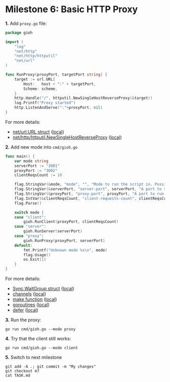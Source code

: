 # Milestone 6: Basic HTTP Proxy

**1.** Add `proxy.go` file:

```go
package gioh

import (
	"log"
	"net/http"
	"net/http/httputil"
	"net/url"
)

func RunProxy(proxyPort, targetPort string) {
	target := url.URL{
		Host:   host + ":" + targetPort,
		Scheme: scheme,
	}
	http.Handle("/", httputil.NewSingleHostReverseProxy(&target))
	log.Printf("Proxy started")
	http.ListenAndServe(":"+proxyPort, nil)
}
```

For more details:
- [net/url.URL struct](https://golang.org/pkg/net/url/#URL) ([local](http://localhost:6060/pkg/net/url/#URL))
- [net/http/httputil.NewSingleHostReverseProxy](https://golang.org/pkg/net/http/httputil/#NewSingleHostReverseProxy) ([local](http://localhost:6060/pkg/net/http/httputil/#NewSingleHostReverseProxy))


**2.** Add new mode into `cmd/gioh.go`

```go
func main() {
	var mode string
	serverPort := "3001"
	proxyPort := "3002"
	clientReqsCount := 10

	flag.StringVar(&mode, "mode", "", "Mode to run the script in. Possible values: server, proxy, client")
	flag.StringVar(&serverPort, "server-port", serverPort, "A port to run the server at.")
	flag.StringVar(&proxyPort, "proxy-port", proxyPort, "A port to run the proxy at.")
	flag.IntVar(&clientReqsCount, "client-requests-count", clientReqsCount, "Number of requests for client to send.")
	flag.Parse()

	switch mode {
	case "client":
		gioh.RunClient(proxyPort, clientReqsCount)
	case "server":
		gioh.RunServer(serverPort)
	case "proxy":
		gioh.RunProxy(proxyPort, serverPort)
	default:
		fmt.Printf("Unknown mode %s\n", mode)
		flag.Usage()
		os.Exit(1)
	}
}
```

For more details:
- [Sync.WaitGroup struct](https://golang.org/pkg/sync/#WaitGroup) ([local](http://localhost:6060/pkg/sync/#WaitGroup))
- [channels](https://golang.org/doc/effective_go.html#channels) ([local](http://localhost:6060/doc/effective_go.html#channels))
- [make function](https://golang.org/pkg/builtin/#make) ([local](http://localhost:6060/pkg/builtin/#make))
- [goroutines](https://golang.org/doc/effective_go.html#goroutines) ([local](http://localhost:6060/doc/effective_go.html#goroutines))
- [defer](https://golang.org/doc/effective_go.html#defer) ([local](http://localhost:6060/doc/effective_go.html#defer))


**3.** Run the proxy:

```
go run cmd/gioh.go --mode proxy
```

**4.** Try that the client still works:

```
go run cmd/gioh.go --mode client
```

**5.** Switch to next milestone

```
git add -A .; git commit -m "My changes"
git checkout m7
cat TASK.md
```
